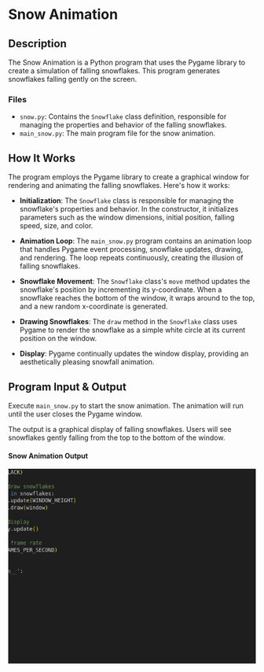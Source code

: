 # Snow Animation

## Description

The Snow Animation is a Python program that uses the Pygame library to create a simulation of falling snowflakes. This program generates snowflakes falling gently on the screen.

### Files

- `snow.py`: Contains the `Snowflake` class definition, responsible for managing the properties and behavior of the falling snowflakes.
- `main_snow.py`: The main program file for the snow animation.

## How It Works

The program employs the Pygame library to create a graphical window for rendering and animating the falling snowflakes. Here's how it works:

- **Initialization**: The `Snowflake` class is responsible for managing the snowflake's properties and behavior. In the constructor, it initializes parameters such as the window dimensions, initial position, falling speed, size, and color. 

- **Animation Loop**: The `main_snow.py` program contains an animation loop that handles Pygame event processing, snowflake updates, drawing, and rendering. The loop repeats continuously, creating the illusion of falling snowflakes.

- **Snowflake Movement**: The `Snowflake` class's `move` method updates the snowflake's position by incrementing its y-coordinate. When a snowflake reaches the bottom of the window, it wraps around to the top, and a new random x-coordinate is generated.

- **Drawing Snowflakes**: The `draw` method in the `Snowflake` class uses Pygame to render the snowflake as a simple white circle at its current position on the window.

- **Display**: Pygame continually updates the window display, providing an aesthetically pleasing snowfall animation.

## Program Input & Output

Execute `main_snow.py` to start the snow animation. The animation will run until the user closes the Pygame window.

The output is a graphical display of falling snowflakes. Users will see snowflakes gently falling from the top to the bottom of the window.

#### Snow Animation Output

![Snow Animation Output](output/snow-output.gif)

